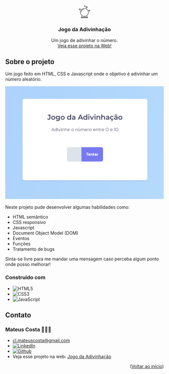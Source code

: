 <a name="readme-top"></a>

<br />
<div align="center">
  <a href="https://github.com/clmateus/Jogo-da-Adivinhacao">
    <img src="./images/crystal-ball.svg" alt="Logo" width="40" height="40"/>
  </a>

  <h3 align="center">Jogo da Adivinhação</h3>

  <p align="center">
    Um jogo de adivinhar o número.
    <br />
    <a href="https://clmateus.github.io/Jogo-da-Adivinhacao" />Veja esse projeto na Web!</a>
  </p>
</div>


## Sobre o projeto

Um jogo feito em HTML, CSS e Javascript onde o objetivo é adivinhar um número aleatório.

<img src="./images/desktop.png" />

Neste projeto pude desenvolver algumas habilidades como:
* HTML semântico
* CSS responsivo
* Javascript
* Document Object Model (DOM)
* Eventos
* Funções
* Tratamento de bugs

Sinta-se livre para me mandar uma mensagem caso perceba algum ponto onde posso melhorar! 

### Construído com

* ![HTML5](https://img.shields.io/badge/html5-%23E34F26.svg?style=for-the-badge&logo=html5&logoColor=white)
* ![CSS3](https://img.shields.io/badge/css3-%231572B6.svg?style=for-the-badge&logo=css3&logoColor=white)
* ![JavaScript](https://img.shields.io/badge/javascript-%23323330.svg?style=for-the-badge&logo=javascript&logoColor=%23F7DF1E)

## Contato

### Mateus Costa 👨🏻‍💻
* cl.mateuscosta@gmail.com
* [![LinkedIn][linkedin-shield]][linkedin-url]
* [![Github][github-shield]][github-url]
* Veja esse projeto na web: [Jogo da Adivinhação](https://clmateus.github.io/Jogo-da-Adivinhação)

<p align="right">(<a href="#readme-top">Voltar ao início</a>)</p>

[github-shield]: https://img.shields.io/badge/github-%23121011.svg?style=for-the-badge&logo=github&logoColor=white
[github-url]: https://github.com/clmateus
[linkedin-shield]: https://img.shields.io/badge/-LinkedIn-black.svg?style=for-the-badge&logo=linkedin&colorB=555
[linkedin-url]: https://linkedin.com/in/clmateus
